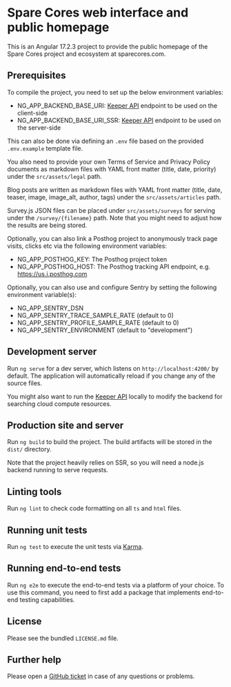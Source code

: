 # Spare Cores web interface and public homepage

This is  an Angular 17.2.3 project to provide the public homepage of
the Spare Cores project and ecosystem at sparecores.com.

## Prerequisites

To compile the project, you need to set up the below environment variables:

- NG_APP_BACKEND_BASE_URI: [Keeper API](https://github.com/SpareCores/sc-keeper)
  endpoint to be used on the client-side
- NG_APP_BACKEND_BASE_URI_SSR: [Keeper API](https://github.com/SpareCores/sc-keeper)
  endpoint to be used on the server-side

This can also be done via defining an `.env` file based on the
provided `.env.example` template file.

You also need to provide your own Terms of Service and Privacy Policy
documents as markdown files with YAML front matter (title, date,
priority) under the `src/assets/legal` path.

Blog posts are written as markdown files with YAML front matter
(title, date, teaser, image, image_alt, author, tags) under the
`src/assets/articles` path.

Survey.js JSON files can be placed under `src/assets/surveys` for
serving under the `/survey/{filename}` path. Note that you might need
to adjust how the results are being stored.

Optionally, you can also link a Posthog project to anonymously track
page visits, clicks etc via the following environment variables:

- NG_APP_POSTHOG_KEY: The Posthog project token
- NG_APP_POSTHOG_HOST: The Posthog tracking API endpoint,
  e.g. https://us.i.posthog.com

Optionally, you can also use and configure Sentry by setting the
following environment variable(s):

- NG_APP_SENTRY_DSN
- NG_APP_SENTRY_TRACE_SAMPLE_RATE (default to 0)
- NG_APP_SENTRY_PROFILE_SAMPLE_RATE (default to 0)
- NG_APP_SENTRY_ENVIRONMENT (default to "development")

## Development server

Run `ng serve` for a dev server, which listens on `http://localhost:4200/` by default.
The application will automatically reload if you change any of the source files.

You might also want to run the [Keeper API](https://github.com/SpareCores/sc-keeper)
locally to modify the backend for searching cloud compute resources.

## Production site and server

Run `ng build` to build the project. The build artifacts will be
stored in the `dist/` directory.

Note that the project heavily relies on SSR, so you will need a
node.js backend running to serve requests.

## Linting tools

Run `ng lint` to check code formatting on all `ts` and `html` files.

## Running unit tests

Run `ng test` to execute the unit tests via [Karma](https://karma-runner.github.io).

## Running end-to-end tests

Run `ng e2e` to execute the end-to-end tests via a platform of your
choice. To use this command, you need to first add a package that
implements end-to-end testing capabilities.

## License

Please see the bundled `LICENSE.md` file.

## Further help

Please open a [GitHub ticket](https://github.com/SpareCores/sc-www/issues/new)
in case of any questions or problems.
